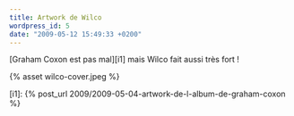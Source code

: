 ```yaml
---
title: Artwork de Wilco
wordpress_id: 5
date: "2009-05-12 15:49:33 +0200"
---
```


[Graham Coxon est pas mal][i1] mais Wilco fait aussi très fort !

{% asset wilco-cover.jpeg %}

[i1]: {% post_url 2009/2009-05-04-artwork-de-l-album-de-graham-coxon %}
